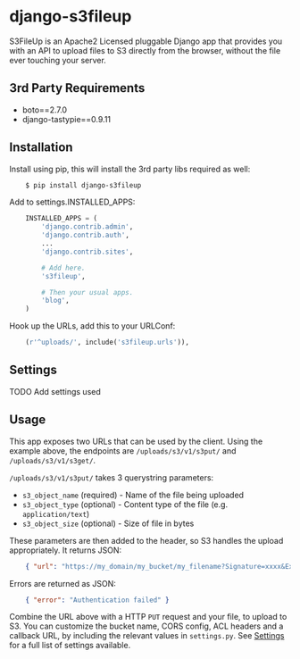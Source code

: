 django-s3fileup
===============

S3FileUp is an Apache2 Licensed pluggable Django app that provides you with an
API to upload files to S3 directly from the browser, without the file ever
touching your server.

3rd Party Requirements
----------------------
* boto==2.7.0
* django-tastypie==0.9.11


Installation
------------

Install using pip, this will install the 3rd party libs required as well:
```bash
    $ pip install django-s3fileup
```
Add to settings.INSTALLED_APPS:
```python
    INSTALLED_APPS = (
        'django.contrib.admin',
        'django.contrib.auth',
        ...
        'django.contrib.sites',

        # Add here.
        's3fileup',

        # Then your usual apps.
        'blog',
    )
```
Hook up the URLs, add this to your URLConf:
```python
    (r'^uploads/', include('s3fileup.urls')),
```

Settings
--------

TODO Add settings used


Usage
-----

This app exposes two URLs that can be used by the client. Using the example
above, the endpoints are ``/uploads/s3/v1/s3put/`` and ``/uploads/s3/v1/s3get/``.

``/uploads/s3/v1/s3put/`` takes 3 querystring parameters:
* ``s3_object_name`` (required) - Name of the file being uploaded
* ``s3_object_type`` (optional) - Content type of the file (e.g. ``application/text``)
* ``s3_object_size`` (optional) - Size of file in bytes

These parameters are then added to the header, so S3 handles the upload appropriately.
It returns JSON:
```json
    { "url": "https://my_domain/my_bucket/my_filename?Signature=xxxx&Expires=xxxx&AWSAccessKeyId=xxxx&x-amz-acl=xxxx" }
```
Errors are returned as JSON:
```json
    { "error": "Authentication failed" }
```

Combine the URL above with a HTTP ``PUT`` request and your file, to upload to S3.
You can customize the bucket name, CORS config, ACL headers and a callback URL, by including
the relevant values in ``settings.py``. See [Settings](#settings) for a full list of settings
available.

